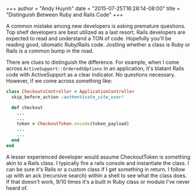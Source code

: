 +++
author = "Andy Huynh"
date = "2015-07-25T16:28:14-08:00"
title = "Distinguish Between Ruby and Rails Code"
+++

A common mistake among new developers is asking premature questions. Top shelf developers are best utilized as a last resort. Rails developers are expected to read and understand a TON of code. Hopefully you'll be reading good, idiomatic Ruby/Rails code. Jostling whether a class is Ruby or Rails is a common bump in the road.

There are clues to distinguish the difference. For example, when I come across `ActiveSupport::OrderedSOptions` in an application, it's blatant Rails code with ActiveSupport as a clear indicator. No questions necessary. However, if we come across something like:

```ruby
class CheckoutsController < ApplicationController
  skip_before_action :authenticate_site_user!

  def checkout
    ...
    ...
    token = CheckoutToken.encode(token_payload)
    ...
    ...
  end
end
```

A lesser experienced developer would assume CheckoutToken is something akin to a Rails class. I typically fire a rails console and instantiate the class. I can be sure it's Rails or a custom class if I get something in return. I follow up with an ack (recursive search) within a shell to see what the class does. If that doesn't work, 9/10 times it's a built in Ruby class or module I've never heard of.
